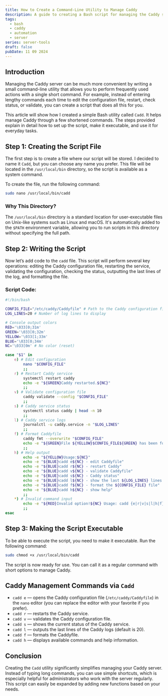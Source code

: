```yaml
---
title: How to Create a Command-Line Utility to Manage Caddy
description: A guide to creating a Bash script for managing the Caddy server with convenient short commands.
tags:
  - bash
  - caddy
  - automation
  - server
series: server-tools
draft: false
pubDate: 11 09 2024
---
```


## Introduction

Managing the Caddy server can be much more convenient by writing a small command-line utility that allows you to perform frequently used actions with a single short command. For example, instead of entering lengthy commands each time to edit the configuration file, restart, check status, or validate, you can create a script that does all this for you.

This article will show how I created a simple Bash utility called `Cadd`. It helps manage Caddy through a few shortened commands. The steps provided explain in detail how to set up the script, make it executable, and use it for everyday tasks.

## Step 1: Creating the Script File

The first step is to create a file where our script will be stored. I decided to name it `Cadd`, but you can choose any name you prefer. This file will be located in the `/usr/local/bin` directory, so the script is available as a system command.

To create the file, run the following command:

```bash
sudo nano /usr/local/bin/cadd
```

### Why This Directory?

The `/usr/local/bin` directory is a standard location for user-executable files on Unix-like systems such as Linux and macOS. It's automatically added to the `$PATH` environment variable, allowing you to run scripts in this directory without specifying the full path.

## Step 2: Writing the Script

Now let’s add code to the `cadd` file. This script will perform several key operations: editing the Caddy configuration file, restarting the service, validating the configuration, checking the status, outputting the last lines of the log, and formatting the file.

### Script Code:

```bash
#!/bin/bash

CONFIG_FILE="/etc/caddy/Caddyfile" # Path to the Caddy configuration file
LOG_LINES=20 # Number of log lines to display

# Console output colors
RED='\033[0;31m'
GREEN='\033[0;32m'
YELLOW='\033[1;33m'
BLUE='\033[0;34m'
NC='\033[0m' # No color (reset)

case "$1" in
    e) # Edit configuration
        nano "$CONFIG_FILE"
        ;;
    r) # Restart Caddy service
        systemctl restart caddy
        echo -e "${GREEN}Caddy restarted.${NC}"
        ;;
    v) # Validate configuration file
        caddy validate --config "$CONFIG_FILE"
        ;;
    s) # Caddy service status
        systemctl status caddy | head -n 10
        ;;
    l) # Caddy service logs
        journalctl -u caddy.service -n "$LOG_LINES"
        ;;
    f) # Format Caddyfile
        caddy fmt --overwrite "$CONFIG_FILE"
        echo -e "${GREEN}File ${YELLOW}$CONFIG_FILE${GREEN} has been formatted.${NC}"
        ;;
    h) # Help output
        echo -e "${YELLOW}Usage:${NC}"
        echo -e "${BLUE}cadd e${NC} - edit Caddyfile"
        echo -e "${BLUE}cadd r${NC} - restart Caddy"
        echo -e "${BLUE}cadd v${NC} - validate Caddyfile"
        echo -e "${BLUE}cadd s${NC} - Caddy status"
        echo -e "${BLUE}cadd l${NC} - show the last ${LOG_LINES} lines of Caddy logs"
        echo -e "${BLUE}cadd f${NC} - format the ${CONFIG_FILE} file"
        echo -e "${BLUE}cadd h${NC} - show help"
        ;;
    *) # Invalid command input
        echo -e "${RED}Invalid option!${NC} Usage: cadd {e|r|v|s|l|h|f}"
        ;;
esac
```

## Step 3: Making the Script Executable

To be able to execute the script, you need to make it executable. Run the following command:

```bash
sudo chmod +x /usr/local/bin/cadd
```

The script is now ready for use. You can call it as a regular command with short options to manage Caddy.

## Caddy Management Commands via `Cadd`

- `cadd e` — opens the Caddy configuration file (`/etc/caddy/Caddyfile`) in the `nano` editor (you can replace the editor with your favorite if you prefer).
- `cadd r` — restarts the Caddy service.
- `cadd v` — validates the Caddy configuration file.
- `cadd s` — shows the current status of the Caddy service.
- `cadd l` — outputs the last lines of the Caddy logs (default is 20).
- `cadd f` — formats the Caddyfile.
- `cadd h` — displays available commands and help information.

## Conclusion

Creating the `Cadd` utility significantly simplifies managing your Caddy server. Instead of typing long commands, you can use simple shortcuts, which is especially helpful for administrators who work with the server regularly. This script can easily be expanded by adding new functions based on your needs.
